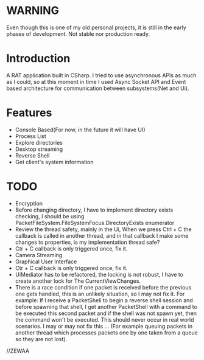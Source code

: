 # WARNING
Even though this is one of my old personal projects, it is still in the early phases of development.
Not stable nor production ready.

# Introduction
A RAT application built in CSharp. I tried to use asynchronous APIs as much as I could, so at this
moment in time I used Async Socket API and Event based architecture for communication between subsystems(Net and Ui).

# Features
- Console Based(For now, in the future it will have UI)
- Process List
- Explore directories
- Desktop streaming
- Reverse Shell
- Get client's system information

# TODO
- Encryption
- Before changing directory, I have to implement directory exists checking, I should be using
PacketFileSystem.FileSystemFocus.DirectoryExists enumerator
- Review the thread safety, mainly in the Ui, When we press Ctrl + C the callback is called in
another thread, and in that callback I make some changes to properties, is my implementation thread safe?
- Ctr + C callback is only triggered once, fix it.
- Camera Streaming
- Graphical User Interface
- Ctr + C callback is only triggered once, fix it.
- UiMediator has to be refactored, the locking is not robust, I have to create another lock for
The CurrentViewChanges.
- There is a race condition if one packet is received before the previous one gets handled,
this is an unlikely situation, so I may not fix it. For example: If I receive a PacketShell to begin
a reverse shell session and before spawning that shell, I get another PacketShell with a command to be
executed this second packet and if the shell was not spawn yet, then the command won't be executed.
This should never occur in real world scenarios. I may or may not fix this ... (For example queuing
packets in another thread which processes packets one by one taken from a queue so they are not lost).



//ZEWAA
